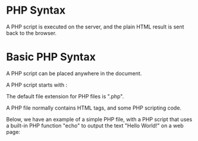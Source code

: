 # PHP Syntax

A PHP script is executed on the server, and the plain HTML result is sent back to the browser.

# Basic PHP Syntax

A PHP script can be placed anywhere in the document.

A PHP script starts with <?php and ends with ?>:

<?php
// PHP code goes here
?>

The default file extension for PHP files is ".php".

A PHP file normally contains HTML tags, and some PHP scripting code.

Below, we have an example of a simple PHP file, with a PHP script that uses a built-in PHP function "echo" to output the text "Hello World!" on a web page:

